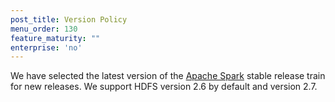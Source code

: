 ```yaml
---
post_title: Version Policy
menu_order: 130
feature_maturity: ""
enterprise: 'no'
---
```


We have selected the latest version of the [Apache Spark](http://spark.apache.org) stable release train for new releases. We support HDFS version 2.6 by default and version 2.7.
